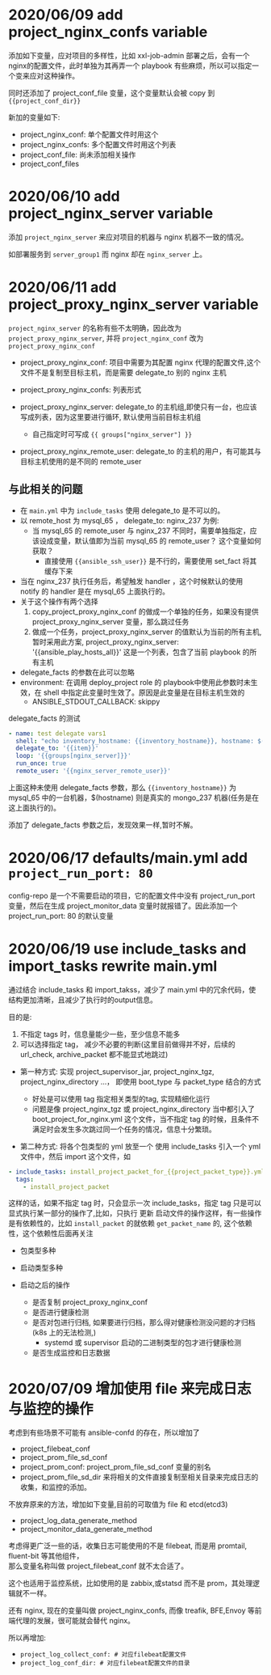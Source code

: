 

# 2020/06/09 add project_nginx_confs variable

添加如下变量，应对项目的多样性，比如 xxl-job-admin 部署之后，会有一个nginx的配置文件，此时单独为其再弄一个 playbook 有些麻烦，所以可以指定一个变来应对这种操作。

同时还添加了 project_conf_file 变量，这个变量默认会被 copy 到 `{{project_conf_dir}}`

新加的变量如下:
* project_nginx_conf: 单个配置文件时用这个
* project_nginx_confs: 多个配置文件时用这个列表
* project_conf_file: 尚未添加相关操作
* project_conf_files

# 2020/06/10 add project_nginx_server variable

添加 `project_nginx_server` 来应对项目的机器与 nginx 机器不一致的情况。

如部署服务到 `server_group1` 而 nginx 却在 `nginx_server` 上。

# 2020/06/11 add project_proxy_nginx_server variable

`project_nginx_server` 的名称有些不太明确，因此改为 `project_proxy_nginx_server`, 并将 `project_nginx_conf` 改为 `project_proxy_nginx_conf`


* project_proxy_nginx_conf: 项目中需要为其配置 nginx 代理的配置文件,这个文件不是复制至目标主机，而是需要 delegate_to 别的 nginx 主机
* project_proxy_nginx_confs: 列表形式

* project_proxy_nginx_server: delegate_to 的主机组,即使只有一台，也应该写成列表，因为这里要进行循环, 默认使用当前目标主机组
    * 自己指定时可写成 `{{ groups["nginx_server"] }}`
* project_proxy_nginx_remote_user: delegate_to 的主机的用户，有可能其与目标主机使用的是不同的 remote_user

## 与此相关的问题
* 在 `main.yml` 中为 `include_tasks` 使用 delegate_to 是不可以的。
* 以 remote_host 为 mysql_65 ， delegate_to: nginx_237 为例:
    * 当 mysql_65 的 remote_user 与 nginx_237 不同时，需要单独指定，应该设成变量，默认值即为当前 mysql_65 的 remote_user？ 这个变量如何获取？
        * 直接使用 `{{ansible_ssh_user}}` 是不行的，需要使用 set_fact 将其缓存下来
* 当在 nginx_237 执行任务后，希望触发 handler ，这个时候默认的使用 notify 的 handler 是在 mysql_65 上面执行的。
* 关于这个操作有两个选择
    1. copy_project_proxy_nginx_conf 的做成一个单独的任务，如果没有提供 project_proxy_nginx_server 变量，那么跳过任务
    2. 做成一个任务，project_proxy_nginx_server 的值默认为当前的所有主机, 暂时采用此方案, project_proxy_nginx_server: '{{ansible_play_hosts_all}}' 这是一个列表，包含了当前 playbook 的所有主机
* delegate_facts 的参数在此可以忽略
* environment: 在调用 deploy_project role 的 playbook中使用此参数时未生效，在 shell 中指定此变量时生效了。原因是此变量是在目标主机生效的
    * ANSIBLE_STDOUT_CALLBACK: skippy


delegate_facts 的测试
```yaml
- name: test delegate vars1
  shell: "echo inventory_hostname: {{inventory_hostname}}, hostname: $(hostname)"
  delegate_to: '{{item}}'
  loop: '{{groups[nginx_server]}}'
  run_once: true
  remote_user: '{{nginx_server_remote_user}}'
```
上面这种未使用 delegate_facts 参数，那么 `{{inventory_hostname}}` 为 mysql_65 中的一台机器，$(hostname) 则是真实的 mongo_237 机器(任务是在这上面执行的)。

添加了 delegate_facts 参数之后，发现效果一样,暂时不解。
 
# 2020/06/17 defaults/main.yml add `project_run_port: 80`

config-repo  是一个不需要启动的项目，它的配置文件中没有 project_run_port 变量，然后在生成 project_monitor_data 变量时就报错了。因此添加一个 project_run_port: 80 的默认变量 


# 2020/06/19 use include_tasks and import_tasks rewrite main.yml

通过结合 include_tasks 和 import_takss，减少了 main.yml 中的冗余代码，使结构更加清晰，且减少了执行时的output信息。

目的是:
1. 不指定 tags 时，信息量能少一些，至少信息不能多
2. 可以选择指定 tag， 减少不必要的判断(这里目前做得并不好，后续的 url_check, archive_packet 都不能显式地跳过)

* 第一种方式: 实现 project_supervisor_jar, project_nginx_tgz, project_nginx_directory ...， 即使用 boot_type 与 packet_type 结合的方式
    * 好处是可以使用 tag 指定相关类型的tag, 实现精细化运行
    * 问题是像 project_nginx_tgz 或 project_nginx_directory 当中都引入了 boot_project_for_nginx.yml 这个文件，当不指定 tag 的时候，且条件不满足时会发生多次跳过同一个任务的情况，信息十分繁琐。

* 第二种方式: 将各个包类型的 yml 放至一个 使用 include_tasks 引入一个 yml 文件中，然后 import 这个文件，如
```yaml
- include_tasks: install_project_packet_for_{{project_packet_type}}.yml
  tags:
    - install_project_packet
```
这样的话，如果不指定 tag 时，只会显示一次 include_tasks，指定 tag 只是可以显式执行某一部分的操作了,比如，只执行 更新 启动文件的操作这样，有一些操作是有依赖性的，比如 `install_packet` 的就依赖 `get_packet_name` 的, 这个依赖性，这个依赖性后面再关注


* 包类型多种
* 启动类型多种

* 启动之后的操作
    * 是否复制 project_proxy_nginx_conf
    * 是否进行健康检测
    * 是否对包进行归档, 如果要进行归档，那么得对健康检测没问题的才归档(k8s 上的无法检测,)
        * systemd 或 supervisor 启动的二进制类型的包才进行健康检测 
    * 是否生成监控和日志数据

# 2020/07/09 增加使用 file 来完成日志与监控的操作

考虑到有些场景不可能有 ansible-confd 的存在，所以增加了
* project_filebeat_conf
* project_prom_file_sd_conf
* project_prom_conf: project_prom_file_sd_conf 变量的别名
* project_prom_file_sd_dir
来将相关的文件直接复制至相关目录来完成日志的收集，和监控的添加。

不放弃原来的方法，增加如下变量,目前的可取值为 file 和 etcd(etcd3)
* project_log_data_generate_method
* project_monitor_data_generate_method

考虑得更广泛一些的话，收集日志可能使用的不是 filebeat, 而是用 promtail, fluent-bit 等其他组件，  
那么变量名称叫做 project_filebeat_conf 就不太合适了。  

这个也适用于监控系统，比如使用的是 zabbix,或statsd  而不是 prom，其处理逻辑就不一样。

还有 nginx, 现在的变量叫做 project_nginx_confs, 而像 treafik, BFE,Envoy 等前端代理的发展，很可能就会替代 nginx。

所以再增加:
* `project_log_collect_conf: # 对应filebeat配置文件`
* `project_log_conf_dir: # 对应filebeat配置文件的目录`
